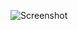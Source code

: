 ![Screenshot](https://raw.githubusercontent.com/Cryakl/Ultimate-RAT-Collection/refs/heads/main/HWorm/H-Worm%20Lite%20Version/Screenshot.png)
